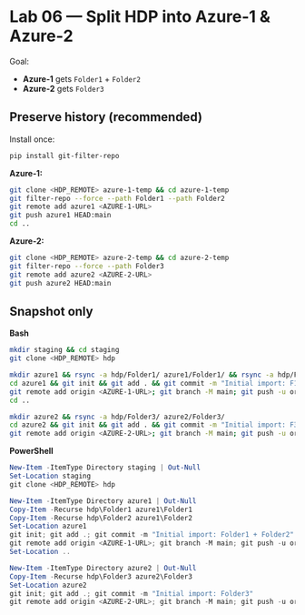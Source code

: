 # Lab 06 — Split HDP into Azure‑1 & Azure‑2

Goal:
- **Azure‑1** gets `Folder1` + `Folder2`
- **Azure‑2** gets `Folder3`

## Preserve history (recommended)

Install once:
```bash
pip install git-filter-repo
```

**Azure‑1:**
```bash
git clone <HDP_REMOTE> azure-1-temp && cd azure-1-temp
git filter-repo --force --path Folder1 --path Folder2
git remote add azure1 <AZURE-1-URL>
git push azure1 HEAD:main
cd ..
```

**Azure‑2:**
```bash
git clone <HDP_REMOTE> azure-2-temp && cd azure-2-temp
git filter-repo --force --path Folder3
git remote add azure2 <AZURE-2-URL>
git push azure2 HEAD:main
```

## Snapshot only

**Bash**
```bash
mkdir staging && cd staging
git clone <HDP_REMOTE> hdp

mkdir azure1 && rsync -a hdp/Folder1/ azure1/Folder1/ && rsync -a hdp/Folder2/ azure1/Folder2/
cd azure1 && git init && git add . && git commit -m "Initial import: F1+F2"
git remote add origin <AZURE-1-URL>; git branch -M main; git push -u origin main
cd ..

mkdir azure2 && rsync -a hdp/Folder3/ azure2/Folder3/
cd azure2 && git init && git add . && git commit -m "Initial import: F3"
git remote add origin <AZURE-2-URL>; git branch -M main; git push -u origin main
```

**PowerShell**
```powershell
New-Item -ItemType Directory staging | Out-Null
Set-Location staging
git clone <HDP_REMOTE> hdp

New-Item -ItemType Directory azure1 | Out-Null
Copy-Item -Recurse hdp\Folder1 azure1\Folder1
Copy-Item -Recurse hdp\Folder2 azure1\Folder2
Set-Location azure1
git init; git add .; git commit -m "Initial import: Folder1 + Folder2"
git remote add origin <AZURE-1-URL>; git branch -M main; git push -u origin main
Set-Location ..

New-Item -ItemType Directory azure2 | Out-Null
Copy-Item -Recurse hdp\Folder3 azure2\Folder3
Set-Location azure2
git init; git add .; git commit -m "Initial import: Folder3"
git remote add origin <AZURE-2-URL>; git branch -M main; git push -u origin main
```
